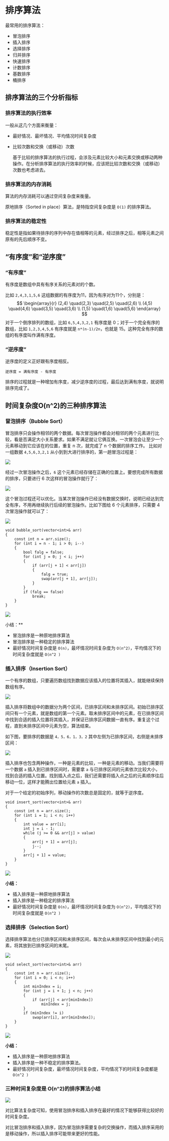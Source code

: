 # 排序算法

最常用的排序算法：

- 冒泡排序
- 插入排序
- 选择排序
- 归并排序
- 快速排序
- 计数排序
- 基数排序
- 桶排序

## 排序算法的三个分析指标

### 排序算法的执行效率

一般从这几个方面来衡量：

- 最好情况、最坏情况、平均情况时间复杂度

- 比较次数和交换（或移动）次数

  基于比较的排序算法的执行过程，会涉及元素比较大小和元素交换或移动两种操作。在分析排序算法的执行效率的时候，应该把比较次数和交换（或移动）次数也考虑进去。

### 排序算法的内存消耗

算法的内存消耗可以通过空间复杂度来衡量。

原地排序（Sorted in place）算法，是特指空间复杂度是 `O(1)` 的排序算法。

### 排序算法的稳定性

稳定性是指如果待排序的序列中存在值相等的元素，经过排序之后，相等元素之间原有的先后顺序不变。

## “有序度”和“逆序度”

### “有序度”

有序度是数组中具有有序关系的元素对的个数。

比如 `2,4,3,1,5,6` 这组数据的有序度为11，因为有序对为11个，分别是：
$$
\begin{array}{r}
(2,4) \quad(2,3) \quad(2,5) \quad(2,6) \\
(4,5) \quad(4,6) \quad(3,5) \quad(3,6) \\
(1,5) \quad(1,6) \quad(5,6)
\end{array}
$$
对于一个倒序排列的数组，比如 `6,5,4,3,2,1` 有序度是 0；对于一个完全有序的数组，比如 `1,2,3,4,5,6` 有序度就是 `n*(n-1)/2n`，也就是 15。这种完全有序的数组的有序度叫作满有序度。

### “逆序度”

逆序度的定义正好跟有序度相反。

```
逆序度 = 满有序度 - 有序度
```

排序的过程就是一种增加有序度，减少逆序度的过程，最后达到满有序度，就说明排序完成了。

## 时间复杂度O(n^2)的三种排序算法

### 冒泡排序（Bubble Sort）

冒泡排序只会操作相邻的两个数据。每次冒泡操作都会对相邻的两个元素进行比较，看是否满足大小关系要求。如果不满足就让它俩互换。一次冒泡会让至少一个元素移动到它应该在的位置，重复 n 次，就完成了 n 个数据的排序工作。
比如对一组数据 `4,5,6,3,2,1` 从小到到大进行排序的，第一趟冒泡过程是：

![](./img/bubble_sort_1.png)

经过一次冒泡操作之后，`6` 这个元素已经存储在正确的位置上。要想完成所有数据的排序，只要进行 6 次这样的冒泡操作就行了：

![](./img/bubble_sort_2.png)

这个冒泡过程还可以优化。当某次冒泡操作已经没有数据交换时，说明已经达到完全有序，不用再继续执行后续的冒泡操作。比如下图给 6 个元素排序，只需要 4 次冒泡操作就可以了：

![](./img/bubble_sort_3.png)

```
void bubble_sort(vector<int>& arr)
{
	const int n = arr.size();
	for (int i = n - 1; i > 0; i--)
	{
		bool falg = false;
		for (int j = 0; j < i; j++)
		{
			if (arr[j + 1] < arr[j])
			{
				falg = true;
				swap(arr[j + 1], arr[j]);
			}
		}
		if (falg == false)
			break;
	}
}
```

![](./img/bubble_sort.gif)

小结：**

- 冒泡排序是一种原地排序算法
- 冒泡排序是一种稳定的排序算法
- 最好情况时间复杂度是 `O(n)`，最坏情况时间复杂度为 `O(n^2)`，平均情况下的时间复杂度就是 `O(n^2 )`

### 插入排序（Insertion Sort）

一个有序的数组，只要遍历数组找到数据应该插入的位置将其插入，就能继续保持数组有序。

![](./img/insert_sort.png)

插入排序将数组中的数据分为两个区间，已排序区间和未排序区间。初始已排序区间只有一个元素，就是数组的第一个元素。取未排序区间中的元素，在已排序区间中找到合适的插入位置将其插入，并保证已排序区间数据一直有序。重复这个过程，直到未排序区间中元素为空，算法结束。

如下图，要排序的数据是 `4，5，6，1，3，2` 其中左侧为已排序区间，右侧是未排序区间：

![](./img/insert_sort_2.png)

插入排序也包含两种操作，一种是元素的比较，一种是元素的移动。当我们需要将一个数据 `a` 插入到已排序区间时，需要拿 `a` 与已排序区间的元素依次比较大小，找到合适的插入位置。找到插入点之后，我们还需要将插入点之后的元素顺序往后移动一位，这样才能腾出位置给元素 `a` 插入。

对于一个给定的初始序列，移动操作的次数总是固定的，就等于逆序度。

```
void insert_sort(vector<int>& arr)
{
	const int n = arr.size();
	for (int i = 1; i < n; i++)
	{
		int value = arr[i];
		int j = i - 1;		
		while (j >= 0 && arr[j] > value)
		{
			arr[j + 1] = arr[j];
			j--;
		}
		arr[j + 1] = value;
	}
}
```

![](./img/insert_sort.gif)

**小结：**

- 插入排序是一种原地排序算法
- 插入排序是一种稳定的排序算法
- 最好情况时间复杂度是 `O(n)`，最坏情况时间复杂度为 `O(n^2)`，平均情况下的时间复杂度就是 `O(n^2 )`

### 选择排序（Selection Sort）

选择排序算法也分已排序区间和未排序区间，每次会从未排序区间中找到最小的元素，将其放到已排序区间的末尾。

![](./img/select_sort.png)

```
void select_sort(vector<int>& arr)
{
	const int n = arr.size();
	for (int i = 0; i < n; i++)
	{
		int minIndex = i;
		for (int j = i + 1; j < n; j++)
		{
			if (arr[j] < arr[minIndex])
				minIndex = j;
		}
		if (minIndex != i)
			swap(arr[i], arr[minIndex]);
	}
}
```

![](./img/select_sort.gif)

**小结：**

- 插入排序是一种原地排序算法
- 插入排序是一种不稳定的排序算法。
- 最好情况时间复杂度，最坏情况时间复杂度，平均情况下的时间复杂度都是 `O(n^2 )`

### 三种时间复杂度是 O(n^2)的排序算法小结

![](./img/sort_summary.png)

对比算法复杂度可知，使用冒泡排序和插入排序在最好的情况下能够获得比较好的时间复杂度。

对比冒泡排序和插入排序，因为冒泡排序需要复杂的交换操作，而插入排序采用的是移动操作，所以插入排序可能带来更好的性能。